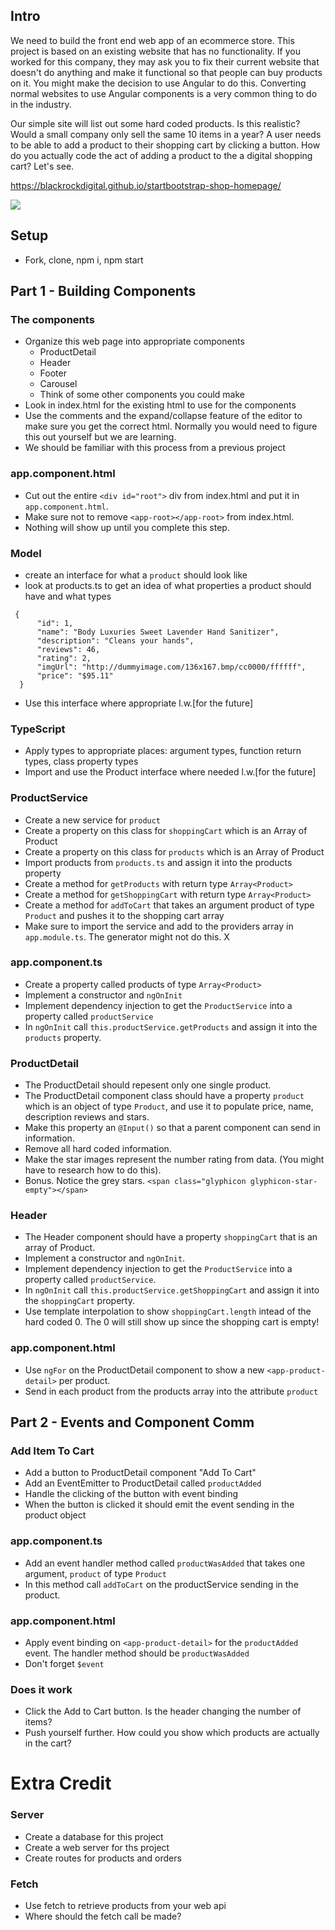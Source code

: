 ## Intro
We need to build the front end web app of an ecommerce store. This project is based on an existing website that has no functionality. If you worked for this company, they may ask you to fix their current website that doesn't do anything and make it functional so that people can buy products on it. You might make the decision to use Angular to do this. Converting normal websites to use Angular components is a very common thing to do in the industry.

Our simple site will list out some hard coded products. Is this realistic? Would a small company only sell the same 10 items in a year? A user needs to be able to add a product to their shopping cart by clicking a button. How do you actually code the act of adding a product to the a digital shopping cart? Let's see.


https://blackrockdigital.github.io/startbootstrap-shop-homepage/

<img src="421-OnlineStoreGifDemo.gif">

## Setup
* Fork, clone, npm i, npm start

## Part 1 - Building Components
### The components
 * Organize this web page into appropriate components
   * ProductDetail
   * Header
   * Footer
   * Carousel
   * Think of some other components you could make
* Look in index.html for the existing html to use for the components
* Use the comments and the expand/collapse feature of the editor to make sure you get the correct html. Normally you would need to figure this out yourself but we are learning.
* We should be familiar with this process from a previous project

### app.component.html 
* Cut out the entire `<div id="root">` div from index.html and put it in `app.component.html`.
* Make sure not to remove `<app-root></app-root>` from index.html.
* Nothing will show up until you complete this step.

### Model
* create an interface for what a `product` should look like
* look at products.ts to get an idea of what properties a product should have and what types
```
 {
      "id": 1,
      "name": "Body Luxuries Sweet Lavender Hand Sanitizer",
      "description": "Cleans your hands",
      "reviews": 46,
      "rating": 2,
      "imgUrl": "http://dummyimage.com/136x167.bmp/cc0000/ffffff",
      "price": "$95.11"
  }
```
* Use this interface where appropriate       l.w.[for the future]

### TypeScript
* Apply types to appropriate places: argument types, function return types, class property types
* Import and use the Product interface where needed      l.w.[for the future]

### ProductService
* Create a new service for `product`
* Create a property on this class for `shoppingCart` which is an Array of Product
* Create a property on this class for `products` which is an Array of Product  
* Import products from `products.ts` and assign it into the products property 
* Create a method for `getProducts` with return type `Array<Product>`
* Create a method for `getShoppingCart` with return type `Array<Product>`
* Create a method for `addToCart` that takes an argument product of type `Product` and pushes it to the shopping cart array
* Make sure to import the service and add to the providers array in `app.module.ts`. The generator might not do this.  X





### app.component.ts
* Create a property called products of type `Array<Product>`
* Implement a constructor and `ngOnInit`
* Implement dependency injection to get the `ProductService` into a property called `productService`
* In `ngOnInit` call `this.productService.getProducts` and assign it into the `products` property.


### ProductDetail
* The ProductDetail should repesent only one single product.
* The ProductDetail component class should have a property `product` which is an object of type `Product`, and use it to populate price, name, description reviews and stars.
* Make this property an `@Input()` so that a parent component can send in information.
* Remove all hard coded information.
* Make the star images represent the number rating from data. (You might have to research how to do this).
* Bonus. Notice the grey stars. `<span class="glyphicon glyphicon-star-empty"></span>`


### Header
* The Header component should have a property `shoppingCart` that is an array of Product.
* Implement a constructor and `ngOnInit`.
* Implement dependency injection to get the `ProductService` into a property called `productService`.
* In `ngOnInit` call `this.productService.getShoppingCart` and assign it into the `shoppingCart` property.
* Use template interpolation to show `shoppingCart.length` intead of the hard coded 0. The 0 will still show up since the shopping cart is empty! 

### app.component.html 
* Use `ngFor` on the ProductDetail component to show a new `<app-product-detail>` per product.
* Send in each product from the products array into the attribute `product`



## Part 2 - Events and Component Comm

### Add Item To Cart
* Add a button to ProductDetail component "Add To Cart"
* Add an EventEmitter to ProductDetail called `productAdded`
* Handle the clicking of the button with event binding
* When the button is clicked it should emit the event sending in the product object

### app.component.ts
* Add an event handler method called `productWasAdded` that takes one argument, `product` of type `Product`
* In this method call `addToCart` on the productService sending in the product.

### app.component.html 
* Apply event binding on `<app-product-detail>` for the `productAdded` event. The handler method should be `productWasAdded`
* Don't forget `$event`

### Does it work
* Click the Add to Cart button. Is the header changing the number of items?
* Push yourself further. How could you show which products are actually in the cart?
  

# Extra Credit
### Server
* Create a database for this project
* Create a web server for ths project
* Create routes for products and orders

### Fetch
* Use fetch to retrieve products from your web api
* Where should the fetch call be made?
